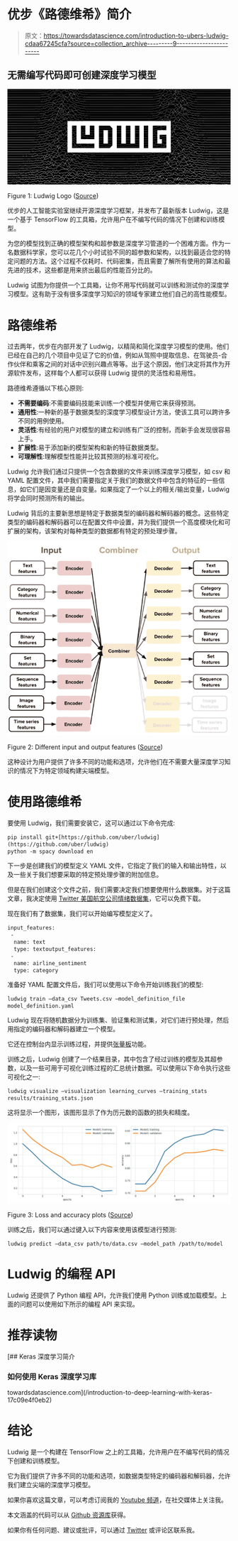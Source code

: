 # 优步《路德维希》简介

> 原文：<https://towardsdatascience.com/introduction-to-ubers-ludwig-cdaa67245cfa?source=collection_archive---------9----------------------->

## 无需编写代码即可创建深度学习模型

![](img/ad0df6400122445a747a76ca18cb83e3.png)

Figure 1: Ludwig Logo ([Source](https://ludwig-ai.github.io/ludwig-docs/))

优步的人工智能实验室继续开源深度学习框架，并发布了最新版本 Ludwig，这是一个基于 TensorFlow 的工具箱，允许用户在不编写代码的情况下创建和训练模型。

为您的模型找到正确的模型架构和超参数是深度学习管道的一个困难方面。作为一名数据科学家，您可以花几个小时试验不同的超参数和架构，以找到最适合您的特定问题的方法。这个过程不仅耗时、代码密集，而且需要了解所有使用的算法和最先进的技术，这些都是用来挤出最后的性能百分比的。

Ludwig 试图为你提供一个工具箱，让你不用写代码就可以训练和测试你的深度学习模型。这有助于没有很多深度学习知识的领域专家建立他们自己的高性能模型。

# 路德维希

过去两年，优步在内部开发了 Ludwig，以精简和简化深度学习模型的使用。他们已经在自己的几个项目中见证了它的价值，例如从驾照中提取信息、在驾驶员-合作伙伴和乘客之间的对话中识别兴趣点等等。出于这个原因，他们决定将其作为开源软件发布，这样每个人都可以获得 Ludwig 提供的灵活性和易用性。

路德维希遵循以下核心原则:

*   **不需要编码**:不需要编码技能来训练一个模型并使用它来获得预测。
*   **通用性**:一种新的基于数据类型的深度学习模型设计方法，使该工具可以跨许多不同的用例使用。
*   **灵活性**:有经验的用户对模型的建立和训练有广泛的控制，而新手会发现很容易上手。
*   **扩展性**:易于添加新的模型架构和新的特征数据类型。
*   **可理解性**:理解模型性能并比较其预测的标准可视化。

Ludwig 允许我们通过只提供一个包含数据的文件来训练深度学习模型，如 csv 和 YAML 配置文件，其中我们需要指定关于我们的数据文件中包含的特征的一些信息，如它们是因变量还是自变量。如果指定了一个以上的相关/输出变量，Ludwig 将学会同时预测所有的输出。

Ludwig 背后的主要新思想是特定于数据类型的编码器和解码器的概念。这些特定类型的编码器和解码器可以在配置文件中设置，并为我们提供一个高度模块化和可扩展的架构，该架构对每种类型的数据都有特定的预处理步骤。

![](img/c53c859a2a522960c8ccb8bdac95cb98.png)

Figure 2: Different input and output features ([Source](https://eng.uber.com/introducing-ludwig/))

这种设计为用户提供了许多不同的功能和选项，允许他们在不需要大量深度学习知识的情况下为特定领域构建尖端模型。

# 使用路德维希

要使用 Ludwig，我们需要安装它，这可以通过以下命令完成:

```
pip install git+[https://github.com/uber/ludwig](https://github.com/uber/ludwig)
python -m spacy download en
```

下一步是创建我们的模型定义 YAML 文件，它指定了我们的输入和输出特性，以及一些关于我们想要采取的特定预处理步骤的附加信息。

但是在我们创建这个文件之前，我们需要决定我们想要使用什么数据集。对于这篇文章，我决定使用 [Twitter 美国航空公司情绪数据集](https://www.kaggle.com/crowdflower/twitter-airline-sentiment)，它可以免费下载。

现在我们有了数据集，我们可以开始编写模型定义了。

```
input_features:
 -
  name: text
  type: textoutput_features:
 -
  name: airline_sentiment
  type: category
```

准备好 YAML 配置文件后，我们可以使用以下命令开始训练我们的模型:

```
ludwig train –data_csv Tweets.csv –model_definition_file model_definition.yaml
```

Ludwig 现在将随机数据分为训练集、验证集和测试集，对它们进行预处理，然后用指定的编码器和解码器建立一个模型。

它还在控制台内显示训练过程，并提供[张量板](https://www.tensorflow.org/guide/summaries_and_tensorboard)功能。

训练之后，Ludwig 创建了一个结果目录，其中包含了经过训练的模型及其超参数，以及一些可用于可视化训练过程的汇总统计数据。可以使用以下命令执行这些可视化之一:

```
ludwig visualize –visualization learning_curves –training_stats results/training_stats.json
```

这将显示一个图形，该图形显示了作为历元数的函数的损失和精度。

![](img/3b18d2a71636c5568256b7c641ab286d.png)

Figure 3: Loss and accuracy plots ([Source](https://eng.uber.com/introducing-ludwig/))

训练之后，我们可以通过键入以下内容来使用该模型进行预测:

```
ludwig predict –data_csv path/to/data.csv –model_path /path/to/model
```

# Ludwig 的编程 API

Ludwig 还提供了 Python 编程 API，允许我们使用 Python 训练或加载模型。上面的问题可以使用如下所示的编程 API 来实现。

# 推荐读物

[](/introduction-to-deep-learning-with-keras-17c09e4f0eb2) [## Keras 深度学习简介

### 如何使用 Keras 深度学习库

towardsdatascience.com](/introduction-to-deep-learning-with-keras-17c09e4f0eb2) 

# 结论

Ludwig 是一个构建在 TensorFlow 之上的工具箱，允许用户在不编写代码的情况下创建和训练模型。

它为我们提供了许多不同的功能和选项，如数据类型特定的编码器和解码器，允许我们建立尖端的深度学习模型。

如果你喜欢这篇文章，可以考虑订阅我的 [Youtube 频道](https://www.youtube.com/channel/UCBOKpYBjPe2kD8FSvGRhJwA)，在社交媒体上关注我。

本文涵盖的代码可以从 [Github 资源库](https://github.com/TannerGilbert/Tutorials/tree/master/Uber%20Ludwig%20Introduction)获得。

如果你有任何问题、建议或批评，可以通过 [Twitter](https://twitter.com/Tanner__Gilbert) 或评论区联系我。